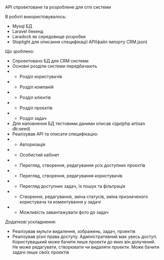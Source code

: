 API спроектоване та розроблене для crm системи

В роботі використовувалось:
- Mysql БД
- Laravel бекенд
- Laradock як середовище розробки
- Stoplight для описання специфікації API(файл імпорту CRM.json)

Що зроблено:
- Спроектовано БД для CRM системи
- Основні розділи системи передбачають
- - Розділ користувачів
- - Розділ компаній
- - Розділ клієнтів
- - Розділ проєктів
- - Розділ задач
- Для наповнення БД тестовими даними описав сіди(php artisan db:seed)
- Реалізував API та описати специфікацію:
- - Авторизація
- - Особистий кабінет
- - Перегляд, створення, редагування усіх доступних проєктів
- - Перегляд, створення, редагування користувачів
- - Перегляд доступних задач, їх пошук та фільтрація
- - Створення, редагування, зміна статусів, зміна призначеного користувача та коментування у задачі
- - Можливість завантажувати фото до задач

Додаткові ускладнення:
- Реалізував мульти видалення, зображень, задач, проектів
- Реалізував різні права доступу. Адміністративний має увесь доступ. Користувацький може бачити лише проекти до яких він долучений. Не може редагувати, створювати чи видаляти проекти. Може бачити задачі лише своїх проектів

